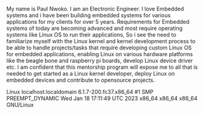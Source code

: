 My name is Paul Nwoko. I am an Electronic Engineer. I love Embedded systems and i have been building embedded systems for various applications for my clients for over 5 years.
Requirements for Embedded systems of today are becoming advanced and most require operating systems like Linux OS to run their applications, So i see the need to familiarize myself with the Linux kernel and kernel development process to be able to handle projects/tasks that require developing custom Linux OS for embedded applications, enabling Linux on various hardware platforms like the beagle bone and raspberry pi boards, develop Linux device driver etc.
I am confident that this mentorship program will expose me to all that is needed to get started as a Linux kernel developer, deploy Linux on embedded devices and contribute to opensource projects.

Linux localhost.localdomain 6.1.7-200.fc37.x86_64 #1 SMP PREEMPT_DYNAMIC Wed Jan 18 17:11:49 UTC 2023 x86_64 x86_64 x86_64 GNU/Linux
